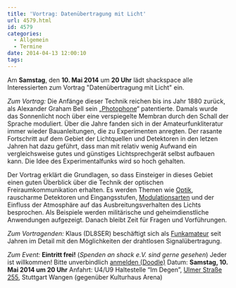 ```yaml
---
title: 'Vortrag: Datenübertragung mit Licht'
url: 4579.html
id: 4579
categories:
  - Allgemein
  - Termine
date: 2014-04-13 12:00:10
tags:
---
```


Am **Samstag**, den **10\. Mai 2014** um **20 Uhr** lädt shackspace alle Interessierten zum Vortrag "Datenübertragung mit Licht" ein.

_Zum Vortrag:_
Die Anfänge dieser Technik reichen bis ins Jahr 1880 zurück, als Alexander Graham Bell sein „[Photophone](http://de.wikipedia.org/wiki/Photophone)“ patentierte. Damals wurde das Sonnenlicht noch über eine verspiegelte Membran durch den Schall der Sprache moduliert. Über die Jahre fanden sich in der Amateurfunkliteratur immer wieder Bauanleitungen, die zu Experimenten anregten. Der rasante Fortschritt auf dem Gebiet der Lichtquellen und Detektoren in den letzen Jahren hat dazu geführt, dass man mit relativ wenig Aufwand ein vergleichsweise gutes und günstiges Lichtsprechgerät selbst aufbauen kann. Die Idee des Experimentalfunks wird so hoch gehalten.

Der Vortrag erklärt die Grundlagen, so dass Einsteiger in dieses Gebiet einen guten Überblick über die Technik der optischen Freiraumkommunikation erhalten. Es werden Themen wie [Optik](http://de.wikipedia.org/wiki/Optik), rauscharme Detektoren und Eingangsstufen, [Modulationsarten](http://de.wikipedia.org/wiki/Modulation_%28Technik%29) und der Einfluss der Atmosphäre auf das Ausbreitungsverhalten des Lichts besprochen.
Als Beispiele werden militärische und geheimdienstliche Anwendungen aufgezeigt.
Danach bleibt Zeit für Fragen und Vorführungen.

_Zum Vortragenden:_
Klaus (DL8SER) beschäftigt sich als [Funkamateur](http://de.wikipedia.org/wiki/Funkamateur) seit Jahren im Detail mit den Möglichkeiten der drahtlosen Signalübertragung.

_Zum Event:_
**Eintritt frei!** (_Spenden an shack e.V. sind gerne gesehen_) Jeder ist willkommen! Bitte unverbindlich [anmelden (Doodle)](http://doodle.com/84gerinkxqfic4dm)
Datum: **Samstag, 10\. Mai 2014 um 20 Uhr**
Anfahrt: U4/U9 Haltestelle “Im Degen”, [Ulmer Straße 255](https://blog.shackspace.de/?page_id=713), Stuttgart Wangen (gegenüber Kulturhaus Arena)